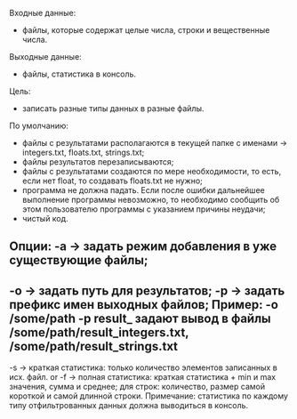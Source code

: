 Входные данные:
- файлы, которые содержат целые числа, строки и вещественные числа.

Выходные данные:
- файлы, статистика в консоль.


Цель:
- записать разные типы данных в разные файлы.

По умолчанию:
- файлы с результатами располагаются в текущей папке с именами ->
	integers.txt, floats.txt, strings.txt;
- файлы результатов перезаписываются;
- файлы с результатами создаются по мере необходимости, то есть, если нет float, то создавать floats.txt не нужно;
- программа не должна падать. Если после ошибки дальнейшее выполнение программы невозможно, то необходимо сообщить об этом пользователю программы с указанием причины неудачи;
- чистый код.

Опции:
-a -> задать режим добавления в уже существующие файлы;
------------------------------------------------------------------------------
-o -> задать путь для результатов;
-p -> задать префикс имен выходных файлов;
	Пример: -o /some/path -p result_ задают вывод в файлы
/some/path/result_integers.txt, /some/path/result_strings.txt
------------------------------------------------------------------------------
-s -> краткая статистика: только количество элементов записанных в исх. файл.
or
-f -> полная статистика: краткая статистика + min и max значения, сумма и среднее; для строк: количество, размер самой короткой и самой длинной строки.
	Примечание: статистика по каждому типу отфильтрованных данных должна выводиться в консоль.
